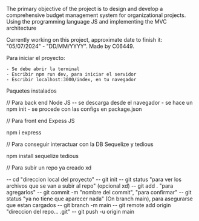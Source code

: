 The primary objective of the project is to design and develop a comprehensive budget management system for organizational projects. Using the programming language JS and implementing the MVC architecture

Currently working on this project, approximate date to finish it: "05/07/2024" - "DD/MM/YYYY". Made by C06449.

Para iniciar el proyecto:

    - Se debe abrir la terminal
    - Escribir npm run dev, para iniciar el servidor
    - Escribir localhost:3000/index, en tu navegador

Paquetes instalados

// Para back end
Node JS
-- se descarga desde el navegador
    - se hace un npm init
    - se procede con las configs en package.json

// Para front end
Expess JS

npm i express 

// Para conseguir interactuar con la DB
Sequelize y tedious

npm install sequelize tedious

// Para subir un repo ya creado xd

-- cd "direccion local del proyecto"
-- git init
-- git status "para ver los archivos que se van a subir al repo" (opcional xd)
-- git add . "para agregarlos"
-- git commit -m "nombre del commit", "para confirmar"
-- git status "ya no tiene que aparecer nada" (On branch main), para asegurarse que estan cargados
-- git branch -m main
-- git remote add origin "direccion del repo... .git"
-- git push -u origin main